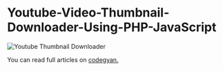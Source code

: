 # Youtube-Video-Thumbnail-Downloader-Using-PHP-JavaScript

![Youtube Thumbnail Downloader](https://codegyan.in/articles/wp-content/uploads/2022/01/Youtube-Thumbnail-Downloader-Using-JavaScript.png)

You can read full articles on [codegyan.](https://codegyan.in/articles/download-youtube-video-thumbnail-in-php-javascript.htm)
